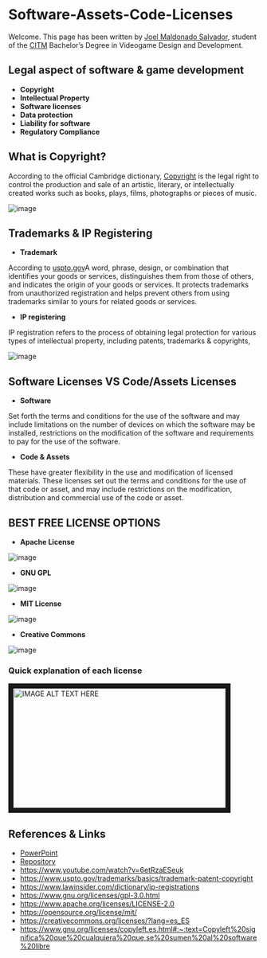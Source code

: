 # Software-Assets-Code-Licenses

Welcome. This page has been written by [Joel Maldonado Salvador](https://github.com/Neffyer), student of the [CITM](https://www.citm.upc.edu) Bachelor’s Degree in Videogame Design and Development.

## Legal aspect of software & game development

* **Copyright**
* **Intellectual Property** 
* **Software licenses** 
* **Data protection** 
* **Liability for software** 
* **Regulatory Compliance** 

## What is Copyright?

According to the official Cambridge dictionary, [Copyright](https://dictionary.cambridge.org/es/diccionario/ingles/copyright) is the legal right to control the production and sale of an artistic, literary, or intellectually created works such as books, plays, films, photographs or pieces of music.

![image](https://user-images.githubusercontent.com/99949847/228408952-20433aa7-5185-4e92-83a0-61469430ca46.png)

## Trademarks & IP Registering

* **Trademark**

According to [uspto.gov](https://www.uspto.gov/trademarks/basics/trademark-patent-copyright)A word, phrase, design, or combination that identifies your goods or services, distinguishes them from those of others, and indicates the origin of your goods or services.
It protects trademarks from unauthorized registration and helps prevent others from using trademarks similar to yours for related goods or services.

* **IP registering**

IP registration refers to the process of obtaining legal protection for various types of intellectual property, including patents, trademarks & copyrights,

![image](https://user-images.githubusercontent.com/99949847/228409042-d641e98f-54aa-4742-9a75-717c3b45a41c.png)

## Software Licenses VS Code/Assets Licenses

* **Software**

Set forth the terms and conditions for the use of the software and may include limitations on the number of devices on which the software may be installed, restrictions on the modification of the software and requirements to pay for the use of the software.

* **Code & Assets**

These have greater flexibility in the use and modification of licensed materials.
These licenses set out the terms and conditions for the use of that code or asset, and may include restrictions on the modification, distribution and commercial use of the code or asset.

## BEST FREE LICENSE OPTIONS

* **Apache License**

![image](https://user-images.githubusercontent.com/99949847/228396033-b9865cce-8c38-4f1a-9ae7-eb78f837b68e.png)

* **GNU GPL**

![image](https://user-images.githubusercontent.com/99949847/228395931-bf476d24-1980-496a-b5aa-76e5e4eae7e9.png)

* **MIT License**

![image](https://user-images.githubusercontent.com/99949847/228395830-f38b3329-b350-4a6c-baba-1906668a8482.png)

* **Creative Commons**

![image](https://user-images.githubusercontent.com/99949847/228395762-d30fd43d-9992-4a5c-998d-cc84317dc30d.png)

### Quick explanation of each license

<a href="https://www.youtube.com/watch?v=6etRzaESeuk&t=1s" target="_blank"><img src="https://i.ytimg.com/vi/6etRzaESeuk/maxresdefault.jpg" 
alt="IMAGE ALT TEXT HERE" width="426" height="240" border="10" /></a>

## References & Links
* [PowerPoint](https://docs.google.com/presentation/d/1Ai_i96cvxkpmfDy6W1l3JDP98P62-0jVm8Oo-fjUt8E/edit?usp=sharing)
* [Repository](https://github.com/Neffyer/Software-Assets-Code-Licenses)
* https://www.youtube.com/watch?v=6etRzaESeuk
* https://www.uspto.gov/trademarks/basics/trademark-patent-copyright
* https://www.lawinsider.com/dictionary/ip-registrations
* https://www.gnu.org/licenses/gpl-3.0.html
* https://www.apache.org/licenses/LICENSE-2.0
* https://opensource.org/license/mit/
* https://creativecommons.org/licenses/?lang=es_ES
* https://www.gnu.org/licenses/copyleft.es.html#:~:text=Copyleft%20significa%20que%20cualquiera%20que,se%20sumen%20al%20software%20libre
